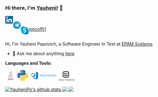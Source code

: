 ### Hi there, I'm [Yauheni!](https://yauhenipo.github.io) 👋

<a href="https://www.linkedin.com/in/e-popovich">
  <img align="left" alt="Evgeny Popovich | LinkedIn" width="25px" src="https://raw.githubusercontent.com/YauheniPo/YauheniPo/master/assets/Linkedin.svg" />
</a>
<br />
<a href="https://t.me/YauheniPo">
  <img align="left" alt="Yauheni Po | Telegram" width="25px" src="https://raw.githubusercontent.com/YauheniPo/YauheniPo/master/assets/Telegram_logo.svg" />
</a>
<br />
<a href="skype:joncoffi1?chat">
  <img align="left" alt="Yauheni Papovich | Skype" width="25px" src="https://raw.githubusercontent.com/YauheniPo/YauheniPo/master/assets/Skype_logo.svg" />
  joncoffi1
</a>

<br />
<br />

Hi, I'm Yauheni Papovich, a Software Engineer In Test at [EPAM Systems](https://github.com/epam).

- 💬 Ask me about anything [here](https://github.com/YauheniPo/YauheniPo/issues)

**Languages and Tools:**  

<code><img height="35" src="https://raw.githubusercontent.com/YauheniPo/YauheniPo/master/assets/java.svg"></code>
<code><img height="35" src="https://raw.githubusercontent.com/YauheniPo/YauheniPo/master/assets/python.svg"></code>
<code><img height="35" src="https://raw.githubusercontent.com/YauheniPo/YauheniPo/master/assets/azuredevops.svg"></code>
<code><img height="35" src="https://raw.githubusercontent.com/YauheniPo/YauheniPo/master/assets/robot-framework.png"></code>


<a href="https://github.com/YauheniPo">
  <img align="center" src="https://github-readme-stats.vercel.app/api?username=YauheniPo&show_icons=true&include_all_commits=true&theme=radical" alt="YauheniPo's github stats" />
</a>
<a href="https://github.com/YauheniPo">
  <img align="center" src="https://github-readme-stats.vercel.app/api/top-langs/?username=YauheniPo&layout=compact&theme=radical" />
</a>
<a href="https://github.com/YauheniPo/py_telegram_popot_bot">
  <img align="center" src="https://github-readme-stats.vercel.app/api/pin/?username=YauheniPo&repo=py_telegram_popot_bot&theme=radical" />
</a>
